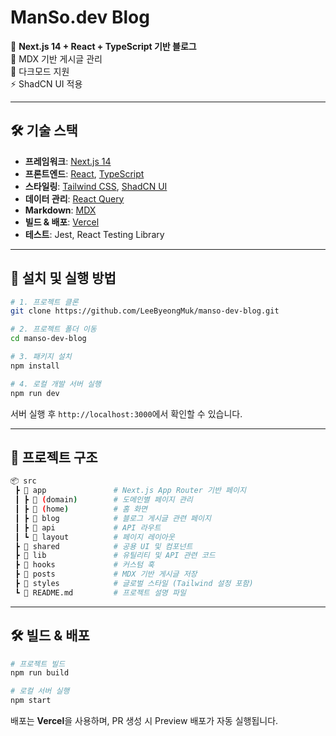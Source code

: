 # **ManSo.dev Blog**
🚀 **Next.js 14 + React + TypeScript 기반 블로그**  
📖 MDX 기반 게시글 관리  
🌙 다크모드 지원  
⚡️ ShadCN UI 적용

---

## 🛠 **기술 스택**
- **프레임워크**: [Next.js 14](https://nextjs.org/)
- **프론트엔드**: [React](https://react.dev/), [TypeScript](https://www.typescriptlang.org/)
- **스타일링**: [Tailwind CSS](https://tailwindcss.com/), [ShadCN UI](https://ui.shadcn.com/)
- **데이터 관리**: [React Query](https://tanstack.com/query)
- **Markdown**: [MDX](https://mdxjs.com/)
- **빌드 & 배포**: [Vercel](https://vercel.com/)
- **테스트**: Jest, React Testing Library

---

## 🚀 **설치 및 실행 방법**
```bash
# 1. 프로젝트 클론
git clone https://github.com/LeeByeongMuk/manso-dev-blog.git

# 2. 프로젝트 폴더 이동
cd manso-dev-blog

# 3. 패키지 설치
npm install

# 4. 로컬 개발 서버 실행
npm run dev
```
서버 실행 후 `http://localhost:3000`에서 확인할 수 있습니다.

---

## 📂 **프로젝트 구조**
```bash
📦 src
 ┣ 📂 app               # Next.js App Router 기반 페이지
 ┃ ┣ 📂 (domain)        # 도메인별 페이지 관리
 ┃ ┣ 📂 (home)          # 홈 화면
 ┃ ┣ 📂 blog            # 블로그 게시글 관련 페이지
 ┃ ┣ 📂 api             # API 라우트
 ┃ ┗ 📂 layout          # 페이지 레이아웃
 ┣ 📂 shared            # 공용 UI 및 컴포넌트
 ┣ 📂 lib               # 유틸리티 및 API 관련 코드
 ┣ 📂 hooks             # 커스텀 훅
 ┣ 📂 posts             # MDX 기반 게시글 저장
 ┣ 📂 styles            # 글로벌 스타일 (Tailwind 설정 포함)
 ┗ 📜 README.md         # 프로젝트 설명 파일
```

---

## 🛠 **빌드 & 배포**
```bash
# 프로젝트 빌드
npm run build

# 로컬 서버 실행
npm start
```

배포는 **Vercel**을 사용하며, PR 생성 시 Preview 배포가 자동 실행됩니다.
